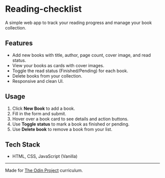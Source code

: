# Reading-checklist

A simple web app to track your reading progress and manage your book collection.

## Features

- Add new books with title, author, page count, cover image, and read status.
- View your books as cards with cover images.
- Toggle the read status (Finished/Pending) for each book.
- Delete books from your collection.
- Responsive and clean UI.

## Usage

1. Click **New Book** to add a book.
2. Fill in the form and submit.
3. Hover over a book card to see details and action buttons.
4. Use **Toggle status** to mark a book as finished or pending.
5. Use **Delete book** to remove a book from your list.

## Tech Stack

- HTML, CSS, JavaScript (Vanilla)

---
Made for [The Odin Project](https://www.theodinproject.com/) curriculum.
